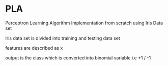 # PLA

Perceptron Learning Algorithm Implementation from scratch  using Iris Data set

Iris data set is divided into training and testing data set

features are described as x

output is the class which is converted into binomial variable i.e +1 / -1
